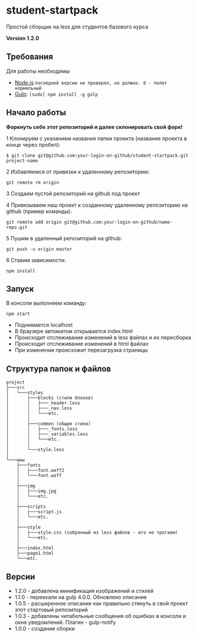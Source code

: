# student-startpack
Простой сборщик на less для студентов базового курса

**Version 1.2.0**

## Требования

Для работы необходимы

* [Node.js](http://nodejs.org) `последней версии не проверял, но должно. 8 - полет нормальный`
* [Gulp](http://gulpjs.com/): `[sudo] npm install -g gulp`

## Начало работы

**Форкнуть себе этот репозиторий и далее склонировать свой форк!**

1 Клонируем с указанием названия папки проекта (название проекта в конце через пробел):
```
$ git clone git@github.com:your-login-on-github/student-startpack.git project-name
```

2 Избавляемся от привязки к удаленному репозиторию:
```
git remote rm origin
```

3 Создаем пустой репозиторий на github под проект

4 Привязываем наш проект к созданному удаленному репозиторию на github (пример команды):
```
git remote add origin git@github.com:your-login-on-github/name-repo.git
```

5 Пушим в удаленный репозиторий на github:
```
git push -u origin master
```
6 Ставим зависимости:
```
npm install
```

## Запуск

В консоли выполняем команду:
```
npm start
```
* Поднимается localhost
* В браузере автоматом открывается index.html
* Происходит отслеживание изменений в less файлах и их пересборка
* Происходит отслеживание изменений в html файлах
* При изменении происхожит перезагрузка страницы

## Структура папок и файлов
```
project
├───src
│   └───styles
│       ├───blocks (стили блоков)
│       │   ├───_header.less
│       │   ├───_nav.less
│       │   └───etc.
│       │
│       ├───common (общие стили)
│       │   ├───_fonts.less
│       │   ├───_variables.less
│       │   └───etc.
│       │
│       └───style.less
│
└───www
    ├───fonts
    │   ├───font.woff2
    │   └───font.woff
    │
    ├───img
    │   ├───img.jpg
    │   └───etc.
    │
    ├───scripts
    │   ├───script.js
    │   └───etc.
    │
    ├───style
    │   ├───style.css (собранный из less файлов - его не трогаем)
    │   └───etc.
    │
    ├───index.html
    ├───page1.html
    └───etc.
```

## Версии
* 1.2.0 - добавлена минификация изображений и стилей
* 1.1.0 - переехали на gulp 4.0.0. Обновлено описание
* 1.0.5 - расширенное описание как правильно стянуть в свой проект этот стартовый репозиторий
* 1.0.3 - добавлены читабельные сообщения об ошибках в консоли и окне уведомлений. Плагин - gulp-notify
* 1.0.0 - создание сборки